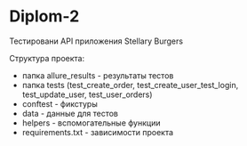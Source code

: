 # Diplom-2
Тестировани API приложения Stellary Burgers

Структура проекта:
- папка allure_results - результаты тестов 
- папка tests (test_create_order, test_create_user_test_login, test_update_user, test_user_orders)
- conftest - фикстуры
- data - данные для тестов
- helpers - вспомогательные функции
- requirements.txt - зависимости проекта
